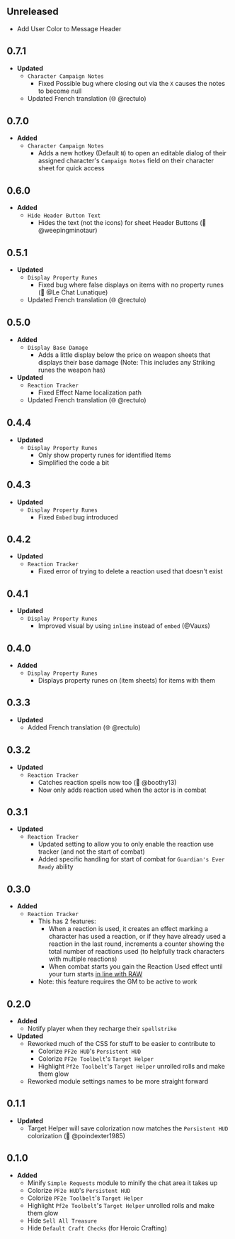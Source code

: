 ## Unreleased

- Add User Color to Message Header

## 0.7.1

- **Updated**
  - `Character Campaign Notes`
    - Fixed Possible bug where closing out via the `X` causes the notes to become null
  - Updated French translation (🌐 @rectulo)

## 0.7.0

- **Added**
  - `Character Campaign Notes`
    - Adds a new hotkey (Default `N`) to open an editable dialog of their assigned character's `Campaign Notes` field on their character sheet for quick access

## 0.6.0

- **Added**
  - `Hide Header Button Text`
    - Hides the text (not the icons) for sheet Header Buttons (🧠 @weepingminotaur)

## 0.5.1

- **Updated**
  - `Display Property Runes`
    - Fixed bug where false displays on items with no property runes (🐛 @Le Chat Lunatique)
  - Updated French translation (🌐 @rectulo)

## 0.5.0

- **Added**
  - `Display Base Damage`
    - Adds a little display below the price on weapon sheets that displays their base damage (Note: This includes any Striking runes the weapon has)
- **Updated**
  - `Reaction Tracker`
    - Fixed Effect Name localization path
  - Updated French translation (🌐 @rectulo)

## 0.4.4

- **Updated**
  - `Display Property Runes`
    - Only show property runes for identified Items
    - Simplified the code a bit

## 0.4.3

- **Updated**
  - `Display Property Runes`
    - Fixed `Embed` bug introduced

## 0.4.2

- **Updated**
  - `Reaction Tracker`
    - Fixed error of trying to delete a reaction used that doesn't exist

## 0.4.1

- **Updated**
  - `Display Property Runes`
    - Improved visual by using `inline` instead of `embed` (@Vauxs)

## 0.4.0

- **Added**
  - `Display Property Runes`
    - Displays property runes on (item sheets) for items with them

## 0.3.3

- **Updated**
  - Added French translation (🌐 @rectulo)

## 0.3.2

- **Updated**
  - `Reaction Tracker`
    - Catches reaction spells now too (🐛 @boothy13)
    - Now only adds reaction used when the actor is in combat

## 0.3.1

- **Updated**
  - `Reaction Tracker`
    - Updated setting to allow you to only enable the reaction use tracker (and not the start of combat)
    - Added specific handling for start of combat for `Guardian's Ever Ready` ability

## 0.3.0

- **Added**
  - `Reaction Tracker`
    - This has 2 features:
      - When a reaction is used, it creates an effect marking a character has used a reaction, or if they have already used a reaction in the last round, increments a counter showing the total number of reactions used (to helpfully track characters with multiple reactions)
      - When combat starts you gain the Reaction Used effect until your turn starts [in line with RAW](https://2e.aonprd.com/Rules.aspx?ID=2432&Redirected=1)
    - Note: this feature requires the GM to be active to work

## 0.2.0

- **Added**
  - Notify player when they recharge their `spellstrike`
- **Updated**
  - Reworked much of the CSS for stuff to be easier to contribute to
    - Colorize `PF2e HUD`'s `Persistent HUD`
    - Colorize `PF2e Toolbelt`'s `Target Helper`
    - Highlight `Pf2e Toolbelt`'s `Target Helper` unrolled rolls and make them glow
  - Reworked module settings names to be more straight forward

## 0.1.1

- **Updated**
  - Target Helper will save colorization now matches the `Persistent HUD` colorization (🐛 @poindexter1985)

## 0.1.0

- **Added**
  - Minify `Simple Requests` module to minify the chat area it takes up
  - Colorize `PF2e HUD`'s `Persistent HUD`
  - Colorize `PF2e Toolbelt`'s `Target Helper`
  - Highlight `Pf2e Toolbelt`'s `Target Helper` unrolled rolls and make them glow
  - Hide `Sell All Treasure`
  - Hide `Default Craft Checks` (for Heroic Crafting)
